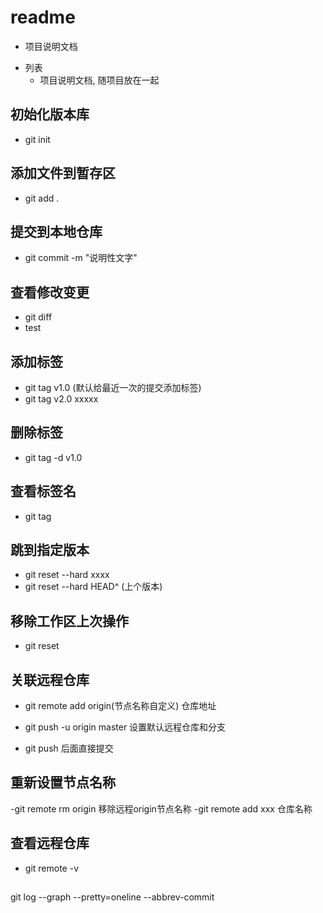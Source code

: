 # readme
- 项目说明文档
+ 列表
    - 项目说明文档, 随项目放在一起

## 初始化版本库
- git init

## 添加文件到暂存区
- git add .

## 提交到本地仓库
- git commit -m "说明性文字"

## 查看修改变更
- git diff
- test


## 添加标签
- git tag v1.0 (默认给最近一次的提交添加标签)
- git tag v2.0 xxxxx

## 删除标签
- git tag -d v1.0

## 查看标签名
- git tag

## 跳到指定版本
- git reset --hard xxxx
- git reset --hard HEAD^ (上个版本)

## 移除工作区上次操作
- git reset

## 关联远程仓库
- git remote add origin(节点名称自定义) 仓库地址
- git push -u origin master 设置默认远程仓库和分支

- git push 后面直接提交
## 重新设置节点名称
-git remote rm origin 移除远程origin节点名称
-git remote add xxx 仓库名称

## 查看远程仓库
- git remote -v

## 
git log --graph --pretty=oneline --abbrev-commit
